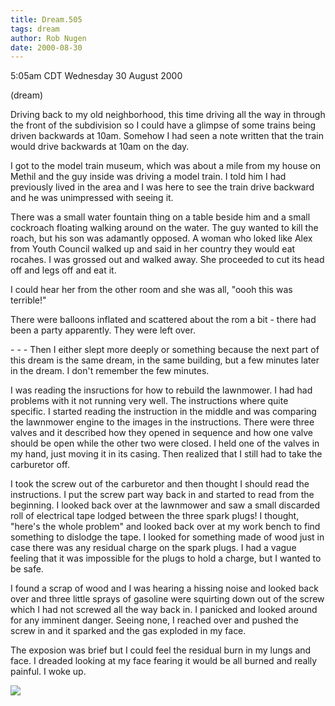 ```yaml
---
title: Dream.505
tags: dream
author: Rob Nugen
date: 2000-08-30
---
```


<title></title>
<p class=date>5:05am CDT Wednesday 30 August 2000</p>
<p class=note>(dream)</p>

<p class=dream>Driving back to my old neighborhood, this time driving
all the way in through the front of the subdivision so I could have a
glimpse of some trains being driven backwards at 10am.  Somehow I had
seen a note written that the train would drive backwards at 10am on
the day.

<p class=dream>I got to the model train museum, which was about a mile
from my house on Methil and the guy inside was driving a model train.
I told him I had previously lived in the area and I was here to see
the train drive backward and he was unimpressed with seeing it.

<p class=dream>There was a small water fountain thing on a table
beside him and a small cockroach floating walking around on the water.
The guy wanted to kill the roach, but his son was adamantly opposed.
A woman who loked like Alex from Youth Council walked up and said in
her country they would eat rocahes.  I was grossed out and walked
away.  She proceeded to cut its head off and legs off and eat it.

<p class=dream>I could hear her from the other room and she was all,
"oooh this was terrible!"

<p class=dream>There were balloons inflated and scattered about the
rom a bit - there had been a party apparently.  They were left over.

<p>- - - Then I either slept more deeply or something because the next
part of this dream is the same dream, in the same building, but a few
minutes later in the dream.  I don't remember the few minutes.

<p class=dream>I was reading the insructions for how to rebuild the
lawnmower.  I had had problems with it not running very well.  The
instructions where quite specific.  I started reading the instruction
in the middle and was comparing the lawnmower engine to the images in
the instructions.  There were three valves and it described how they
opened in sequence and how one valve should be open while the other
two were closed.  I held one of the valves in my hand, just moving it
in its casing.  Then realized that I still had to take the carburetor
off.

<p class=dream>I took the screw out of the carburetor and then thought
I should read the instructions.  I put the screw part way back in and
started to read from the beginning.  I looked back over at the
lawnmower and saw a small discarded roll of electrical tape lodged
between the three spark plugs!  I thought, "here's the whole problem"
and looked back over at my work bench to find something to dislodge
the tape.  I looked for something made of wood just in case there was
any residual charge on the spark plugs.  I had a vague feeling that it
was impossible for the plugs to hold a charge, but I wanted to be
safe.

<p class=dream>I found a scrap of wood and I was hearing a hissing noise and
looked back over and three little sprays of gasoline were squirting
down out of the screw which I had not screwed all the way back in.  I
panicked and looked around for any imminent danger.  Seeing none, I
reached over and pushed the screw in and it sparked and the gas
exploded in my face.

<p class=dream>The exposion was brief but I could feel the residual
burn in my lungs and face.  I dreaded looking at my face fearing it
would be all burned and really painful.  I woke up.

<p><img src='/images/rob/wL-ROB.gif'>

